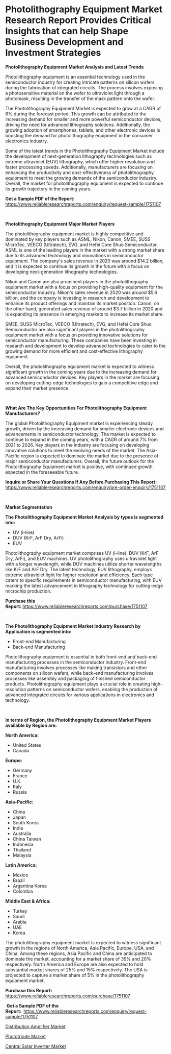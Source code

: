 <p><h1>Photolithography Equipment Market Research Report Provides Critical Insights that can help Shape Business Development and Investment Strategies</h1></p><p><strong>Photolithography Equipment Market Analysis and Latest Trends</strong></p>
<p><p>Photolithography equipment is an essential technology used in the semiconductor industry for creating intricate patterns on silicon wafers during the fabrication of integrated circuits. The process involves exposing a photosensitive material on the wafer to ultraviolet light through a photomask, resulting in the transfer of the mask pattern onto the wafer.</p><p>The Photolithography Equipment Market is expected to grow at a CAGR of 6% during the forecast period. This growth can be attributed to the increasing demand for smaller and more powerful semiconductor devices, driving the need for advanced lithography solutions. Additionally, the growing adoption of smartphones, tablets, and other electronic devices is boosting the demand for photolithography equipment in the consumer electronics industry.</p><p>Some of the latest trends in the Photolithography Equipment Market include the development of next-generation lithography technologies such as extreme ultraviolet (EUV) lithography, which offer higher resolution and faster processing speeds. Additionally, manufacturers are focusing on enhancing the productivity and cost-effectiveness of photolithography equipment to meet the growing demands of the semiconductor industry. Overall, the market for photolithography equipment is expected to continue its growth trajectory in the coming years.</p></p>
<p><strong>Get a Sample PDF of the Report:&nbsp;</strong> <a href="https://www.reliableresearchreports.com/enquiry/request-sample/1751107">https://www.reliableresearchreports.com/enquiry/request-sample/1751107</a></p>
<p>&nbsp;</p>
<p><strong>Photolithography Equipment Major Market Players</strong></p>
<p><p>The photolithography equipment market is highly competitive and dominated by key players such as ASML, Nikon, Canon, SMEE, SUSS MicroTec, VEECO (Ultratech), EVG, and Hefei Core Shuo Semiconductor. ASML is one of the leading players in the market with a strong market share due to its advanced technology and innovations in semiconductor equipment. The company's sales revenue in 2020 was around $14.2 billion, and it is expected to continue its growth in the future with a focus on developing next-generation lithography technologies.</p><p>Nikon and Canon are also prominent players in the photolithography equipment market with a focus on providing high-quality equipment for the semiconductor industry. Nikon's sales revenue in 2020 was around $5.6 billion, and the company is investing in research and development to enhance its product offerings and maintain its market position. Canon, on the other hand, generated sales revenue of around $3.7 billion in 2020 and is expanding its presence in emerging markets to increase its market share.</p><p>SMEE, SUSS MicroTec, VEECO (Ultratech), EVG, and Hefei Core Shuo Semiconductor are also significant players in the photolithography equipment market with a focus on providing innovative solutions for semiconductor manufacturing. These companies have been investing in research and development to develop advanced technologies to cater to the growing demand for more efficient and cost-effective lithography equipment.</p><p>Overall, the photolithography equipment market is expected to witness significant growth in the coming years due to the increasing demand for advanced semiconductor devices. Key players in the market are focusing on developing cutting-edge technologies to gain a competitive edge and expand their market presence.</p></p>
<p>&nbsp;</p>
<p><strong>What Are The Key Opportunities For Photolithography Equipment Manufacturers?</strong></p>
<p><p>The global Photolithography Equipment market is experiencing steady growth, driven by the increasing demand for smaller electronic devices and advancements in semiconductor technology. The market is expected to continue to expand in the coming years, with a CAGR of around 7% from 2021 to 2026. Key players in the industry are focusing on developing innovative solutions to meet the evolving needs of the market. The Asia-Pacific region is expected to dominate the market due to the presence of major semiconductor manufacturers. Overall, the future outlook for the Photolithography Equipment market is positive, with continued growth expected in the foreseeable future.</p></p>
<p><strong>Inquire or Share Your Questions If Any Before Purchasing This Report:</strong> <a href="https://www.reliableresearchreports.com/enquiry/pre-order-enquiry/1751107">https://www.reliableresearchreports.com/enquiry/pre-order-enquiry/1751107</a></p>
<p>&nbsp;</p>
<p><strong>Market Segmentation</strong></p>
<p><strong>The Photolithography Equipment Market Analysis by types is segmented into:</strong></p>
<p><ul><li>UV (i-line)</li><li>DUV (KrF, ArF Dry, ArFi)</li><li>EUV</li></ul></p>
<p><p>Photolithography equipment market comprises UV (i-line), DUV (KrF, ArF Dry, ArFi), and EUV machines. UV photolithography uses ultraviolet light with a longer wavelength, while DUV machines utilize shorter wavelengths like KrF and ArF Dry. The latest technology, EUV lithography, employs extreme ultraviolet light for higher resolution and efficiency. Each type caters to specific requirements in semiconductor manufacturing, with EUV marking the latest advancement in lithography technology for cutting-edge microchip production.</p></p>
<p><strong>Purchase this Report:&nbsp;</strong><a href="https://www.reliableresearchreports.com/purchase/1751107">https://www.reliableresearchreports.com/purchase/1751107</a></p>
<p>&nbsp;</p>
<p><strong>The Photolithography Equipment Market Industry Research by Application is segmented into:</strong></p>
<p><ul><li>Front-end Manufacturing</li><li>Back-end Manufacturing</li></ul></p>
<p><p>Photolithography equipment is essential in both front-end and back-end manufacturing processes in the semiconductor industry. Front-end manufacturing involves processes like making transistors and other components on silicon wafers, while back-end manufacturing involves processes like assembly and packaging of finished semiconductor products. Photolithography equipment plays a crucial role in creating high-resolution patterns on semiconductor wafers, enabling the production of advanced integrated circuits for various applications in electronics and technology.</p></p>
<p>&nbsp;</p>
<p><strong>In terms of Region, the Photolithography Equipment Market Players available by Region are:</strong></p>
<p>
    <p> <strong> North America: </strong>
        <ul>
            <li>United States</li>
            <li>Canada</li>
        </ul>
        </p> 
    <p> <strong> Europe: </strong>
        <ul>
            <li>Germany</li>
            <li>France</li>
            <li>U.K.</li>
            <li>Italy</li>
            <li>Russia</li>
        </ul>
        </p> 
    <p> <strong> Asia-Pacific: </strong>
        <ul>
            <li>China</li>
            <li>Japan</li>
            <li>South Korea</li>
            <li>India</li>
            <li>Australia</li>
            <li>China Taiwan</li>
            <li>Indonesia</li>
            <li>Thailand</li>
            <li>Malaysia</li>
        </ul>
        </p> 
    <p> <strong> Latin America: </strong>
        <ul>
            <li>Mexico</li>
            <li>Brazil</li>
            <li>Argentina Korea</li>
            <li>Colombia</li>
        </ul>
        </p> 
    <p> <strong> Middle East & Africa: </strong>
        <ul>
            <li>Turkey</li>
            <li>Saudi</li>
            <li>Arabia</li>
            <li>UAE</li>
            <li>Korea</li>
        </ul>
    </p>
    </p>
<p><p>The photolithography equipment market is expected to witness significant growth in the regions of North America, Asia Pacific, Europe, USA, and China. Among these regions, Asia Pacific and China are anticipated to dominate the market, accounting for a market share of 35% and 20% respectively. North America and Europe are also expected to hold substantial market shares of 25% and 15% respectively. The USA is projected to capture a market share of 5% in the photolithography equipment market.</p></p>
<p><strong>Purchase this Report: </strong><a href="https://www.reliableresearchreports.com/purchase/1751107">https://www.reliableresearchreports.com/purchase/1751107</a></p>
<p>&nbsp;<strong>Get a Sample PDF of the Report:&nbsp;&nbsp;</strong><a href="https://www.reliableresearchreports.com/enquiry/request-sample/1751107">https://www.reliableresearchreports.com/enquiry/request-sample/1751107</a></p>
<p><strong></strong></p>
<p><p><a href="https://github.com/GroverBarry/Market-Research-Report-List-4/blob/main/distribution-amplifier-market.md">Distribution Amplifier Market</a></p><p><a href="https://github.com/lylyparadise/Market-Research-Report-List-2/blob/main/phototriode-market.md">Phototriode Market</a></p><p><a href="https://github.com/johnbach50/Market-Research-Report-List-2/blob/main/central-solar-inverter-market.md">Central Solar Inverter Market</a></p></p>